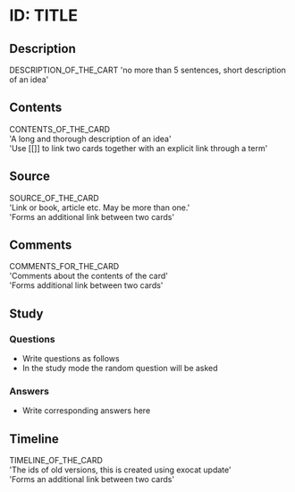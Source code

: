 # ID: TITLE

## Description
DESCRIPTION_OF_THE_CART
'no more than 5 sentences, short description of an idea'

## Contents
CONTENTS_OF_THE_CARD    
'A long and thorough description of an idea'    
'Use [[]] to link two cards together with an explicit link through a term'    

## Source
SOURCE_OF_THE_CARD   
'Link or book, article etc. May be more than one.'    
'Forms an additional link between two cards'    

## Comments
COMMENTS_FOR_THE_CARD   
'Comments about the contents of the card'   
'Forms additional link between two cards'   

## Study
### Questions
* Write questions as follows    
* In the study mode the random question will be asked    
### Answers
* Write corresponding answers here    

## Timeline
TIMELINE_OF_THE_CARD    
'The ids of old versions, this is created using exocat update'   
'Forms an additional link between two cards'    


